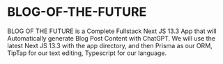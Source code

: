 # BLOG-OF-THE-FUTURE
BLOG OF THE FUTURE is a Complete Fullstack Next JS 13.3 App that will Automatically generate Blog Post Content with ChatGPT. We will use the latest Next JS 13.3 with the app directory, and then Prisma as our ORM, TipTap for our text editing, Typescript for our language.
